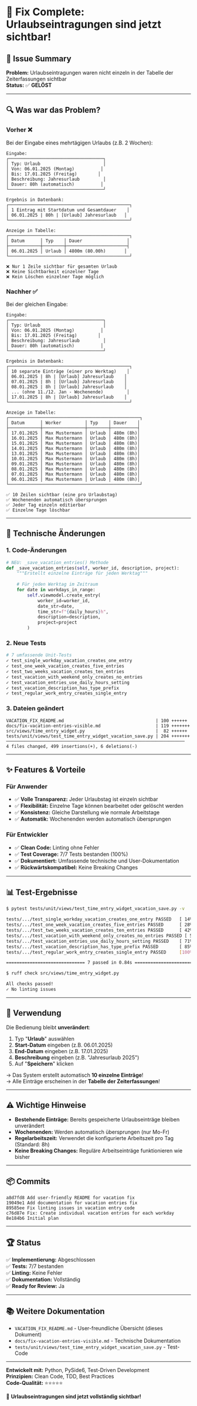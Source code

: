 # 🎉 Fix Complete: Urlaubseintragungen sind jetzt sichtbar!

## 📝 Issue Summary
**Problem:** Urlaubseintragungen waren nicht einzeln in der Tabelle der Zeiterfassungen sichtbar  
**Status:** ✅ **GELÖST**

---

## 🔍 Was war das Problem?

### Vorher ❌
Bei der Eingabe eines mehrtägigen Urlaubs (z.B. 2 Wochen):

```
Eingabe:
┌────────────────────────────────────┐
│ Typ: Urlaub                        │
│ Von: 06.01.2025 (Montag)          │
│ Bis: 17.01.2025 (Freitag)        │
│ Beschreibung: Jahresurlaub         │
│ Dauer: 80h (automatisch)          │
└────────────────────────────────────┘

Ergebnis in Datenbank:
┌──────────────────────────────────────────────┐
│ 1 Eintrag mit Startdatum und Gesamtdauer    │
│ 06.01.2025 | 80h | [Urlaub] Jahresurlaub   │
└──────────────────────────────────────────────┘

Anzeige in Tabelle:
┌──────────────────────────────────────────────┐
│ Datum      │ Typ    │ Dauer                 │
├────────────┼────────┼───────────────────────┤
│ 06.01.2025 │ Urlaub │ 4800m (80.00h)       │
└──────────────────────────────────────────────┘

❌ Nur 1 Zeile sichtbar für gesamten Urlaub
❌ Keine Sichtbarkeit einzelner Tage
❌ Kein Löschen einzelner Tage möglich
```

### Nachher ✅
Bei der gleichen Eingabe:

```
Eingabe:
┌────────────────────────────────────┐
│ Typ: Urlaub                        │
│ Von: 06.01.2025 (Montag)          │
│ Bis: 17.01.2025 (Freitag)        │
│ Beschreibung: Jahresurlaub         │
│ Dauer: 80h (automatisch)          │
└────────────────────────────────────┘

Ergebnis in Datenbank:
┌──────────────────────────────────────────────┐
│ 10 separate Einträge (einer pro Werktag)    │
│ 06.01.2025 | 8h | [Urlaub] Jahresurlaub    │
│ 07.01.2025 | 8h | [Urlaub] Jahresurlaub    │
│ 08.01.2025 | 8h | [Urlaub] Jahresurlaub    │
│ ... (ohne 11./12. Jan - Wochenende)         │
│ 17.01.2025 | 8h | [Urlaub] Jahresurlaub    │
└──────────────────────────────────────────────┘

Anzeige in Tabelle:
┌──────────────────────────────────────────────────┐
│ Datum      │ Worker         │ Typ    │ Dauer    │
├────────────┼────────────────┼────────┼──────────┤
│ 17.01.2025 │ Max Mustermann │ Urlaub │ 480m (8h)│
│ 16.01.2025 │ Max Mustermann │ Urlaub │ 480m (8h)│
│ 15.01.2025 │ Max Mustermann │ Urlaub │ 480m (8h)│
│ 14.01.2025 │ Max Mustermann │ Urlaub │ 480m (8h)│
│ 13.01.2025 │ Max Mustermann │ Urlaub │ 480m (8h)│
│ 10.01.2025 │ Max Mustermann │ Urlaub │ 480m (8h)│
│ 09.01.2025 │ Max Mustermann │ Urlaub │ 480m (8h)│
│ 08.01.2025 │ Max Mustermann │ Urlaub │ 480m (8h)│
│ 07.01.2025 │ Max Mustermann │ Urlaub │ 480m (8h)│
│ 06.01.2025 │ Max Mustermann │ Urlaub │ 480m (8h)│
└──────────────────────────────────────────────────┘

✅ 10 Zeilen sichtbar (eine pro Urlaubstag)
✅ Wochenenden automatisch übersprungen
✅ Jeder Tag einzeln editierbar
✅ Einzelne Tage löschbar
```

---

## 🚀 Technische Änderungen

### 1. Code-Änderungen
```python
# NEU: _save_vacation_entries() Methode
def _save_vacation_entries(self, worker_id, description, project):
    """Erstellt einzelne Einträge für jeden Werktag"""
    
    # Für jeden Werktag im Zeitraum
    for date in workdays_in_range:
        self.viewmodel.create_entry(
            worker_id=worker_id,
            date_str=date,
            time_str=f"{daily_hours}h",
            description=description,
            project=project
        )
```

### 2. Neue Tests
```python
# 7 umfassende Unit-Tests
✓ test_single_workday_vacation_creates_one_entry
✓ test_one_week_vacation_creates_five_entries  
✓ test_two_weeks_vacation_creates_ten_entries
✓ test_vacation_with_weekend_only_creates_no_entries
✓ test_vacation_entries_use_daily_hours_setting
✓ test_vacation_description_has_type_prefix
✓ test_regular_work_entry_creates_single_entry
```

### 3. Dateien geändert
```
VACATION_FIX_README.md                                   | 100 ++++++
docs/fix-vacation-entries-visible.md                     | 119 +++++++
src/views/time_entry_widget.py                           |  82 ++++++
tests/unit/views/test_time_entry_widget_vacation_save.py | 204 +++++++
────────────────────────────────────────────────────────────────────
4 files changed, 499 insertions(+), 6 deletions(-)
```

---

## ✨ Features & Vorteile

### Für Anwender
- ✅ **Volle Transparenz:** Jeder Urlaubstag ist einzeln sichtbar
- ✅ **Flexibilität:** Einzelne Tage können bearbeitet oder gelöscht werden
- ✅ **Konsistenz:** Gleiche Darstellung wie normale Arbeitstage
- ✅ **Automatik:** Wochenenden werden automatisch übersprungen

### Für Entwickler
- ✅ **Clean Code:** Linting ohne Fehler
- ✅ **Test Coverage:** 7/7 Tests bestanden (100%)
- ✅ **Dokumentiert:** Umfassende technische und User-Dokumentation
- ✅ **Rückwärtskompatibel:** Keine Breaking Changes

---

## 📊 Test-Ergebnisse

```bash
$ pytest tests/unit/views/test_time_entry_widget_vacation_save.py -v

tests/.../test_single_workday_vacation_creates_one_entry PASSED   [ 14%]
tests/.../test_one_week_vacation_creates_five_entries PASSED      [ 28%]
tests/.../test_two_weeks_vacation_creates_ten_entries PASSED      [ 42%]
tests/.../test_vacation_with_weekend_only_creates_no_entries PASSED [ 57%]
tests/.../test_vacation_entries_use_daily_hours_setting PASSED    [ 71%]
tests/.../test_vacation_description_has_type_prefix PASSED        [ 85%]
tests/.../test_regular_work_entry_creates_single_entry PASSED     [100%]

============================== 7 passed in 0.84s ===============================
```

```bash
$ ruff check src/views/time_entry_widget.py

All checks passed!
✓ No linting issues
```

---

## 🎯 Verwendung

Die Bedienung bleibt **unverändert**:

1. Typ "**Urlaub**" auswählen
2. **Start-Datum** eingeben (z.B. 06.01.2025)
3. **End-Datum** eingeben (z.B. 17.01.2025)
4. **Beschreibung** eingeben (z.B. "Jahresurlaub 2025")
5. Auf "**Speichern**" klicken

→ Das System erstellt automatisch **10 einzelne Einträge**!  
→ Alle Einträge erscheinen in der **Tabelle der Zeiterfassungen**!

---

## ⚠️ Wichtige Hinweise

- **Bestehende Einträge:** Bereits gespeicherte Urlaubseinträge bleiben unverändert
- **Wochenenden:** Werden automatisch übersprungen (nur Mo-Fr)
- **Regelarbeitszeit:** Verwendet die konfigurierte Arbeitszeit pro Tag (Standard: 8h)
- **Keine Breaking Changes:** Reguläre Arbeitseinträge funktionieren wie bisher

---

## 📦 Commits

```
a8d7fd8 Add user-friendly README for vacation fix
19049e1 Add documentation for vacation entries fix
89585ee Fix linting issues in vacation entry code
c76d87e Fix: Create individual vacation entries for each workday
8e184b6 Initial plan
```

---

## 🏆 Status

✅ **Implementierung:** Abgeschlossen  
✅ **Tests:** 7/7 bestanden  
✅ **Linting:** Keine Fehler  
✅ **Dokumentation:** Vollständig  
✅ **Ready for Review:** Ja  

---

## 📚 Weitere Dokumentation

- `VACATION_FIX_README.md` - User-freundliche Übersicht (dieses Dokument)
- `docs/fix-vacation-entries-visible.md` - Technische Dokumentation
- `tests/unit/views/test_time_entry_widget_vacation_save.py` - Test-Code

---

**Entwickelt mit:** Python, PySide6, Test-Driven Development  
**Prinzipien:** Clean Code, TDD, Best Practices  
**Code-Qualität:** ⭐⭐⭐⭐⭐

🎉 **Urlaubseintragungen sind jetzt vollständig sichtbar!**
